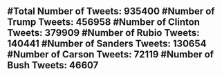 #Total Number of Tweets: 935400 
#Number of Trump Tweets: 456958
#Number of Clinton Tweets: 379909
#Number of Rubio Tweets: 140441
#Number of Sanders Tweets: 130654
#Number of Carson Tweets: 72119
#Number of Bush Tweets: 46607
---
